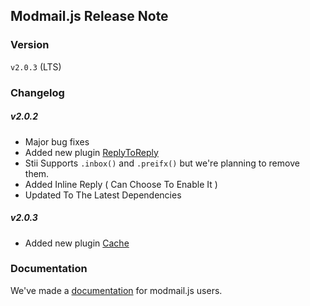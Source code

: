 ## Modmail.js Release Note

### Version 
`v2.0.3` (LTS)

### Changelog

##### **v2.0.2**
- Major bug fixes
- Added new plugin [ReplyToReply](https://botstudios.github.io/modmail.js/plugins/replytoreply)
- Stii Supports `.inbox()` and `.preifx()` but we're planning to remove them.
- Added Inline Reply ( Can Choose To Enable It )
- Updated To The Latest Dependencies

##### **v2.0.3**
 - Added new plugin [Cache](https://botstudios.github.io/modmail.js/plugins/cache)

### Documentation 

We've made a [documentation](https://botstudios.github.io/modmail.js) for modmail.js users.

